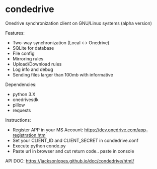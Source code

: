 # condedrive
Onedrive synchronization client on GNU/Linux systems (alpha version)

Features:  

- Two-way synchronization (Local <-> Onedrive)  
- SQLite for database  
- File config  
- Mirroring rules  
- Upload/Download rules  
- Log info and debug  
- Sending files larger than 100mb with informative  

Dependencies:  

- python 3.X  
- onedrivesdk  
- pillow  
- requests  

Instructions:

- Register APP in your MS Account: https://dev.onedrive.com/app-registration.htm  
- Set your CLIENT_ID and CLIENT_SECRET in condedrive.conf  
- Execute python conde.py  
- Paste url in browser and cut return code.. paste in console  

API DOC: https://jacksonlopes.github.io/doc/condedrive/html/
